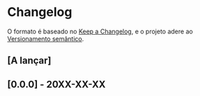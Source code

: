 # Changelog

O formato é baseado no [Keep a Changelog](https://keepachangelog.com/en/1.0.0/), e o projeto adere ao [Versionamento semântico](https://semver.org/spec/v2.0.0.html).

## [A lançar]

## [0.0.0] - 20XX-XX-XX

